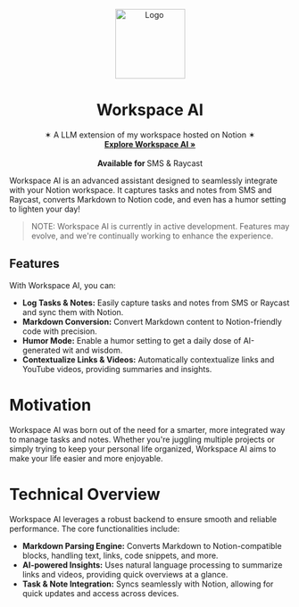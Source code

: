 <p align="center">
  <a href="#">
    <img width="125" height="125" src="https://i.ibb.co/GsGkTys/workspace-ai-icon.png" alt="Logo">
  </a>
  <h1 align="center"><b>Workspace AI</b></h1>
  <p align="center">
  ✶ A LLM extension of my workspace hosted on Notion ✶
    <br />
    <a href="https://api.markmusic.io"><strong>Explore Workspace AI »</strong></a>
    <br />
    <br />
    <b>Available for </b>
    SMS & Raycast
    <br />
  </p>
</p>

Workspace AI is an advanced assistant designed to seamlessly integrate with your Notion workspace. It captures tasks and notes from SMS and Raycast, converts Markdown to Notion code, and even has a humor setting to lighten your day!

> NOTE: Workspace AI is currently in active development. Features may evolve, and we're continually working to enhance the experience.

## Features

With Workspace AI, you can:

- **Log Tasks & Notes:** Easily capture tasks and notes from SMS or Raycast and sync them with Notion.
- **Markdown Conversion:** Convert Markdown content to Notion-friendly code with precision.
- **Humor Mode:** Enable a humor setting to get a daily dose of AI-generated wit and wisdom.
- **Contextualize Links & Videos:** Automatically contextualize links and YouTube videos, providing summaries and insights.

# Motivation

Workspace AI was born out of the need for a smarter, more integrated way to manage tasks and notes. Whether you're juggling multiple projects or simply trying to keep your personal life organized, Workspace AI aims to make your life easier and more enjoyable.

# Technical Overview

Workspace AI leverages a robust backend to ensure smooth and reliable performance. The core functionalities include:

- **Markdown Parsing Engine:** Converts Markdown to Notion-compatible blocks, handling text, links, code snippets, and more.
- **AI-powered Insights:** Uses natural language processing to summarize links and videos, providing quick overviews at a glance.
- **Task & Note Integration:** Syncs seamlessly with Notion, allowing for quick updates and access across devices.
